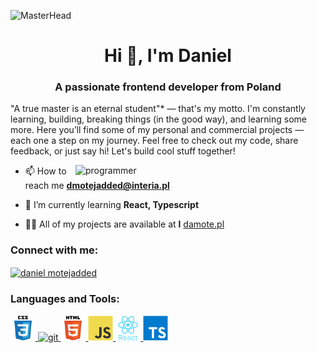 ![MasterHead](https://i0.wp.com/brasap.com.br/wp-content/uploads/2021/03/javascript.gif?resize=980%2C429&ssl=1)
<h1 align="center">Hi 👋, I'm Daniel</h1>
<h3 align="center">A passionate frontend developer from Poland</h3>

<p>
"A true master is an eternal student"* — that's my motto. I'm constantly learning, building, breaking things (in the good way), and learning some more.
Here you’ll find some of my personal and commercial projects — each one a step on my journey. Feel free to check out my code, share feedback, or just say hi!
Let's build cool stuff together!
</p>
<img src= "https://mir-s3-cdn-cf.behance.net/project_modules/hd/06f21a161921919.63cd7887d0a70.gif" align="right" alt="programmer" width="400">




- 📫 How to reach me **dmotejadded@interia.pl**

- 🌱 I’m currently learning **React, Typescript**

- 👨‍💻 All of my projects are available at **l**
  <a href="https://damote.pl" target="_blank">damote.pl</a>

<h3 align="left">Connect with me:</h3>
<p align="left">
<a href="https://linkedin.com/in/daniel motejadded" target="blank"><img align="center" src="https://raw.githubusercontent.com/rahuldkjain/github-profile-readme-generator/master/src/images/icons/Social/linked-in-alt.svg" alt="daniel motejadded" height="30" width="40" /></a>
</p>

<h3 align="left">Languages and Tools:</h3>
<p align="left"> <a href="https://www.w3schools.com/css/" target="_blank" rel="noreferrer"> <img src="https://raw.githubusercontent.com/devicons/devicon/master/icons/css3/css3-original-wordmark.svg" alt="css3" width="40" height="40"/> </a> <a href="https://git-scm.com/" target="_blank" rel="noreferrer"> <img src="https://www.vectorlogo.zone/logos/git-scm/git-scm-icon.svg" alt="git" width="40" height="40"/> </a> <a href="https://www.w3.org/html/" target="_blank" rel="noreferrer"> <img src="https://raw.githubusercontent.com/devicons/devicon/master/icons/html5/html5-original-wordmark.svg" alt="html5" width="40" height="40"/> </a> <a href="https://developer.mozilla.org/en-US/docs/Web/JavaScript" target="_blank" rel="noreferrer"> <img src="https://raw.githubusercontent.com/devicons/devicon/master/icons/javascript/javascript-original.svg" alt="javascript" width="40" height="40"/> </a> <a href="https://reactjs.org/" target="_blank" rel="noreferrer"> <img src="https://raw.githubusercontent.com/devicons/devicon/master/icons/react/react-original-wordmark.svg" alt="react" width="40" height="40"/> </a> <a href="https://www.typescriptlang.org/" target="_blank" rel="noreferrer"> <img src="https://raw.githubusercontent.com/devicons/devicon/master/icons/typescript/typescript-original.svg" alt="typescript" width="40" height="40"/> </a> </p>
